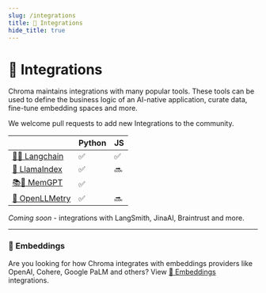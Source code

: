 ```yaml
---
slug: /integrations
title: 🔌 Integrations
hide_title: true
---
```


# 🔌 Integrations

Chroma maintains integrations with many popular tools. These tools can be used to define the business logic of an AI-native application, curate data, fine-tune embedding spaces and more. 

We welcome pull requests to add new Integrations to the community.

<div class="special_table"></div>

|              | Python | JS |
|--------------|-----------|---------------|
| [🦜️🔗 Langchain](/integrations/langchain) | ✅  | ✅ |
| [🦙 LlamaIndex](/integrations/llama-index) | ✅  | :soon: |
| [📚🦙 MemGPT](/integrations/memgpt) | ✅  |  |
| [🔭 OpenLLMetry](/integrations/openllmetry) | ✅     | :soon: |

*Coming soon* - integrations with LangSmith, JinaAI, Braintrust and more.

*** 

### 🧬 Embeddings

Are you looking for how Chroma integrates with embeddings providers like OpenAI, Cohere, Google PaLM and others? View [🧬 Embeddings](/embeddings) integrations.
